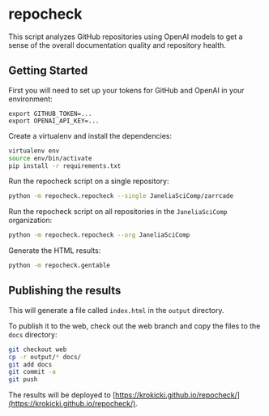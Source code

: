 # repocheck

This script analyzes GitHub repositories using OpenAI models to get a sense of the overall documentation quality and repository health.

## Getting Started

First you will need to set up your tokens for GitHub and OpenAI in your environment: 
```
export GITHUB_TOKEN=...
export OPENAI_API_KEY=...
```

Create a virtualenv and install the dependencies:

```bash
virtualenv env
source env/bin/activate
pip install -r requirements.txt
```

Run the repocheck script on a single repository:
```bash
python -m repocheck.repocheck --single JaneliaSciComp/zarrcade
```

Run the repocheck script on all repositories in the `JaneliaSciComp` organization:
```bash
python -m repocheck.repocheck --org JaneliaSciComp
```

Generate the HTML results:
```bash
python -m repocheck.gentable
```

## Publishing the results

This will generate a file called `index.html` in the `output` directory. 

To publish it to the web, check out the web branch and copy the files to the `docs` directory:
```bash
git checkout web
cp -r output/* docs/
git add docs
git commit -a
git push
```

The results will be deployed to [https://krokicki.github.io/repocheck/](https://krokicki.github.io/repocheck/).
